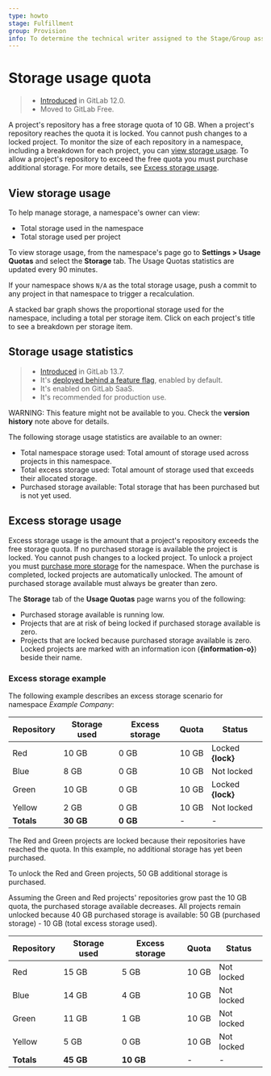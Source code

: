```yaml
---
type: howto
stage: Fulfillment
group: Provision
info: To determine the technical writer assigned to the Stage/Group associated with this page, see https://about.gitlab.com/handbook/engineering/ux/technical-writing/#designated-technical-writers
---
```


# Storage usage quota

> - [Introduced](https://gitlab.com/gitlab-org/gitlab/-/merge_requests/13294) in GitLab 12.0.
> - Moved to GitLab Free.

A project's repository has a free storage quota of 10 GB. When a project's repository reaches
the quota it is locked. You cannot push changes to a locked project. To monitor the size of each
repository in a namespace, including a breakdown for each project, you can
[view storage usage](#view-storage-usage). To allow a project's repository to exceed the free quota
you must purchase additional storage. For more details, see [Excess storage usage](#excess-storage-usage).

## View storage usage

To help manage storage, a namespace's owner can view:

- Total storage used in the namespace
- Total storage used per project

To view storage usage, from the namespace's page go to **Settings > Usage Quotas** and select the
**Storage** tab. The Usage Quotas statistics are updated every 90 minutes.

If your namespace shows `N/A` as the total storage usage, push a commit to any project in that
namespace to trigger a recalculation.

A stacked bar graph shows the proportional storage used for the namespace, including a total per
storage item. Click on each project's title to see a breakdown per storage item.

## Storage usage statistics

> - [Introduced](https://gitlab.com/gitlab-org/gitlab/-/issues/247831) in GitLab 13.7.
> - It's [deployed behind a feature flag](../user/feature_flags.md), enabled by default.
> - It's enabled on GitLab SaaS.
> - It's recommended for production use.

WARNING:
This feature might not be available to you. Check the **version history** note above for details.

The following storage usage statistics are available to an owner:

- Total namespace storage used: Total amount of storage used across projects in this namespace.
- Total excess storage used: Total amount of storage used that exceeds their allocated storage.
- Purchased storage available: Total storage that has been purchased but is not yet used.

## Excess storage usage

Excess storage usage is the amount that a project's repository exceeds the free storage quota. If no
purchased storage is available the project is locked. You cannot push changes to a locked project.
To unlock a project you must [purchase more storage](../subscriptions/gitlab_com/index.md#purchase-more-storage)
for the namespace. When the purchase is completed, locked projects are automatically unlocked. The
amount of purchased storage available must always be greater than zero.

The **Storage** tab of the **Usage Quotas** page warns you of the following:

- Purchased storage available is running low.
- Projects that are at risk of being locked if purchased storage available is zero.
- Projects that are locked because purchased storage available is zero. Locked projects are
  marked with an information icon (**{information-o}**) beside their name.

### Excess storage example

The following example describes an excess storage scenario for namespace _Example Company_:

| Repository | Storage used | Excess storage | Quota  | Status            |
|------------|--------------|----------------|--------|-------------------|
| Red        | 10 GB        | 0 GB           | 10 GB  | Locked **{lock}** |
| Blue       | 8 GB         | 0 GB           | 10 GB  | Not locked        |
| Green      | 10 GB        | 0 GB           | 10 GB  | Locked **{lock}** |
| Yellow     | 2 GB         | 0 GB           | 10 GB  | Not locked        |
| **Totals** | **30 GB**    | **0 GB**       | -      | -                 |

The Red and Green projects are locked because their repositories have reached the quota. In this
example, no additional storage has yet been purchased.

To unlock the Red and Green projects, 50 GB additional storage is purchased.

Assuming the Green and Red projects' repositories grow past the 10 GB quota, the purchased storage
available decreases. All projects remain unlocked because 40 GB purchased storage is available:
50 GB (purchased storage) - 10 GB (total excess storage used).

| Repository | Storage used | Excess storage | Quota   | Status            |
|------------|--------------|----------------|---------|-------------------|
| Red        | 15 GB        | 5 GB           | 10 GB   | Not locked        |
| Blue       | 14 GB        | 4 GB           | 10 GB   | Not locked        |
| Green      | 11 GB        | 1 GB           | 10 GB   | Not locked        |
| Yellow     | 5 GB         | 0 GB           | 10 GB   | Not locked        |
| **Totals** | **45 GB**    | **10 GB**      | -       | -                 |
